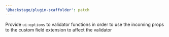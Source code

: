 ```yaml
---
'@backstage/plugin-scaffolder': patch
---
```


Provide `ui:options` to validator functions in order to use the incoming props to the custom field extension to affect the validator
